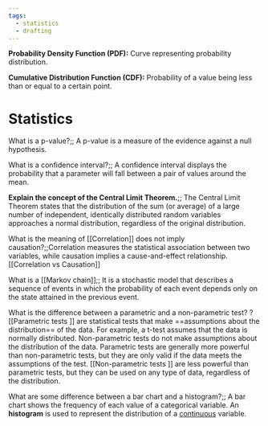 ```yaml
---
tags:
  - statistics
  - drafting
---
```

 **Probability Density Function (PDF):** Curve representing probability distribution. 
 
 **Cumulative Distribution Function (CDF):** Probability of a value being less than or equal to a certain point.
# Statistics

What is a p-value?;; A p-value is a measure of the evidence against a null hypothesis.
<!--SR:!2024-04-13,2,250-->

What is a confidence interval?;; A confidence interval displays the probability that a parameter will fall between a pair of values around the mean.
<!--SR:!2024-01-26,3,250-->

**Explain the concept of the Central Limit Theorem.**;; The Central Limit Theorem states that the distribution of the sum (or average) of a large number of independent, identically distributed random variables approaches a normal distribution, regardless of the original distribution.
<!--SR:!2024-01-26,3,250-->
	
What is the meaning of [[Correlation]] does not imply causation?;;Correlation measures the statistical association between two variables, while causation implies a cause-and-effect relationship. [[Correlation vs Causation]]
<!--SR:!2024-04-27,16,290-->

What is a [[Markov chain]];; It is a stochastic model that describes a sequence of events in which the probability of each event depends only on the state attained in the previous event.
<!--SR:!2024-04-18,7,250-->


What is the difference between a parametric and a non-parametric test?
?
[[Parametric tests ]] are statistical tests that make ==assumptions about the distribution== of the data. For example, a t-test assumes that the data is normally distributed. Non-parametric tests do not make assumptions about the distribution of the data. Parametric tests are generally more powerful than non-parametric tests, but they are only valid if the data meets the assumptions of the test. [[Non-parametric tests ]] are less powerful than parametric tests, but they can be used on any type of data, regardless of the distribution.
<!--SR:!2024-01-24,1,230-->

What are some difference between a bar chart and a histogram?;; A bar chart shows the frequency of each value of a categorical variable. An <b>histogram</b> is used to represent the distribution of a <u>continuous</u> variable.